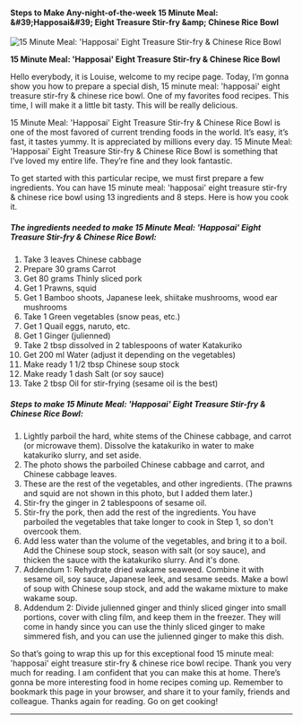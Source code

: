             

#### Steps to Make Any-night-of-the-week 15 Minute Meal: &amp;#39;Happosai&amp;#39; Eight Treasure Stir-fry &amp;amp; Chinese Rice Bowl

![15 Minute Meal: 'Happosai' Eight Treasure Stir-fry &amp; Chinese Rice Bowl](https://img-global.cpcdn.com/recipes/5412759068999680/751x532cq70/15-minute-meal-happosai-eight-treasure-stir-fry-chinese-rice-bowl-recipe-main-photo.jpg)

**15 Minute Meal: 'Happosai' Eight Treasure Stir-fry &amp; Chinese Rice Bowl**

Hello everybody, it is Louise, welcome to my recipe page. Today, I’m gonna show you how to prepare a special dish, 15 minute meal: 'happosai' eight treasure stir-fry & chinese rice bowl. One of my favorites food recipes. This time, I will make it a little bit tasty. This will be really delicious.

15 Minute Meal: 'Happosai' Eight Treasure Stir-fry & Chinese Rice Bowl is one of the most favored of current trending foods in the world. It’s easy, it’s fast, it tastes yummy. It is appreciated by millions every day. 15 Minute Meal: 'Happosai' Eight Treasure Stir-fry & Chinese Rice Bowl is something that I’ve loved my entire life. They’re fine and they look fantastic.

To get started with this particular recipe, we must first prepare a few ingredients. You can have 15 minute meal: 'happosai' eight treasure stir-fry & chinese rice bowl using 13 ingredients and 8 steps. Here is how you cook it.

##### The ingredients needed to make 15 Minute Meal: 'Happosai' Eight Treasure Stir-fry & Chinese Rice Bowl:

1.  Take 3 leaves Chinese cabbage
2.  Prepare 30 grams Carrot
3.  Get 80 grams Thinly sliced pork
4.  Get 1 Prawns, squid
5.  Get 1 Bamboo shoots, Japanese leek, shiitake mushrooms, wood ear mushrooms
6.  Take 1 Green vegetables (snow peas, etc.)
7.  Get 1 Quail eggs, naruto, etc.
8.  Get 1 Ginger (julienned)
9.  Take 2 tbsp dissolved in 2 tablespoons of water Katakuriko
10.  Get 200 ml Water (adjust it depending on the vegetables)
11.  Make ready 1 1/2 tbsp Chinese soup stock
12.  Make ready 1 dash Salt (or soy sauce)
13.  Take 2 tbsp Oil for stir-frying (sesame oil is the best)

##### Steps to make 15 Minute Meal: 'Happosai' Eight Treasure Stir-fry & Chinese Rice Bowl:

1.  Lightly parboil the hard, white stems of the Chinese cabbage, and carrot (or microwave them). Dissolve the katakuriko in water to make katakuriko slurry, and set aside.
2.  The photo shows the parboiled Chinese cabbage and carrot, and Chinese cabbage leaves.
3.  These are the rest of the vegetables, and other ingredients. (The prawns and squid are not shown in this photo, but I added them later.)
4.  Stir-fry the ginger in 2 tablespoons of sesame oil.
5.  Stir-fry the pork, then add the rest of the ingredients. You have parboiled the vegetables that take longer to cook in Step 1, so don't overcook them.
6.  Add less water than the volume of the vegetables, and bring it to a boil. Add the Chinese soup stock, season with salt (or soy sauce), and thicken the sauce with the katakuriko slurry. And it's done.
7.  Addendum 1: Rehydrate dried wakame seaweed. Combine it with sesame oil, soy sauce, Japanese leek, and sesame seeds. Make a bowl of soup with Chinese soup stock, and add the wakame mixture to make wakame soup.
8.  Addendum 2: Divide julienned ginger and thinly sliced ginger into small portions, cover with cling film, and keep them in the freezer. They will come in handy since you can use the thinly sliced ginger to make simmered fish, and you can use the julienned ginger to make this dish.

So that’s going to wrap this up for this exceptional food 15 minute meal: 'happosai' eight treasure stir-fry & chinese rice bowl recipe. Thank you very much for reading. I am confident that you can make this at home. There’s gonna be more interesting food in home recipes coming up. Remember to bookmark this page in your browser, and share it to your family, friends and colleague. Thanks again for reading. Go on get cooking!

* * *